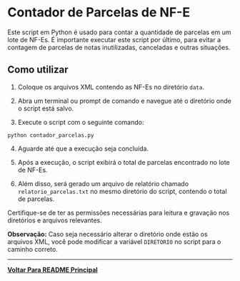 # Contador de Parcelas de NF-E

Este script em Python é usado para contar a quantidade de parcelas em um lote de NF-Es. É importante executar este script por último, para evitar a contagem de parcelas de notas inutilizadas, canceladas e outras situações.


## Como utilizar

1. Coloque os arquivos XML contendo as NF-Es no diretório `data`.

2. Abra um terminal ou prompt de comando e navegue até o diretório onde o script está salvo.

3. Execute o script com o seguinte comando:
```
python contador_parcelas.py
```

4. Aguarde até que a execução seja concluída.

5. Após a execução, o script exibirá o total de parcelas encontrado no lote de NF-Es.

6. Além disso, será gerado um arquivo de relatório chamado `relatorio_parcelas.txt` no mesmo diretório do script, contendo o total de parcelas.

Certifique-se de ter as permissões necessárias para leitura e gravação nos diretórios e arquivos relevantes.

**Observação:** Caso seja necessário alterar o diretório onde estão os arquivos XML, você pode modificar a variável `DIRETORIO` no script para o caminho correto.



---
[**Voltar Para README Principal**](../../README.md)
